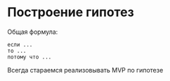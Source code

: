 # Построение гипотез

Общая формула:

```
если ...
то ...
потому что ...
```

Всегда стараемся реализовывать MVP по гипотезе
